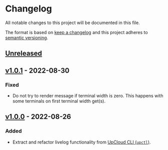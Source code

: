 # Changelog

All notable changes to this project will be documented in this file.

The format is based on [keep a changelog](https://keepachangelog.com/en/1.0.0/) and this project adheres to [semantic versioning](https://semver.org/spec/v2.0.0.html).

## [Unreleased]

## [v1.0.1] - 2022-08-30

### Fixed
- Do not try to render message if terminal width is zero. This happens with some terminals on first terminal width get(s).

## [v1.0.0] - 2022-08-26

### Added
- Extract and refactor livelog functionality from [UpCloud CLI (`upctl`)](https://github.com/UpCloudLtd/upcloud-cli.git).


[Unreleased]: https://github.com/UpCloudLtd/progress/compare/v1.0.0...HEAD
[v1.0.1]: https://github.com/UpCloudLtd/progress/compare/v1.0.0...v1.0.1
[v1.0.0]: https://github.com/UpCloudLtd/progress/releases/tag/v1.0.0
